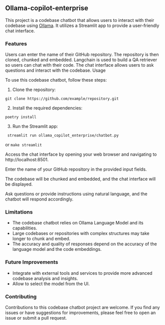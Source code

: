## Ollama-copilot-enterprise

This project is a codebase chatbot that allows users to interact with their codebase using [Ollama](https://ollama.com/). It utilizes a Streamlit app to provide a user-friendly chat interface.

### Features
Users can enter the name of their GitHub repository.
The repository is then cloned, chunked and embedded. Langchain is used to build a QA retriever so users can chat with their code. 
The chat interface allows users to ask questions and interact with the codebase.
Usage

To use this codebase chatbot, follow these steps:

1. Clone the repository:

```git clone https://github.com/example/repository.git```

2. Install the required dependencies:

```poetry install ```

3. Run the Streamlit app:

```	streamlit run ollama_copilot_enterprise/chatbot.py```

or 
```make streamlit```


Access the chat interface by opening your web browser and navigating to http://localhost:8501.

Enter the name of your GitHub repository in the provided input fields.

The codebase will be chunked and embedded, and the chat interface will be displayed.

Ask questions or provide instructions using natural language, and the chatbot will respond accordingly.

### Limitations
* The codebase chatbot relies on Ollama Language Model and its capabilities.
* Large codebases or repositories with complex structures may take longer to chunk and embed.
* The accuracy and quality of responses depend on the accuracy of the language model and the code embeddings.

### Future Improvements
* Integrate with external tools and services to provide more advanced codebase analysis and insights.
* Allow to select the model from the UI.

### Contributing
Contributions to this codebase chatbot project are welcome. If you find any issues or have suggestions for improvements, please feel free to open an issue or submit a pull request.
